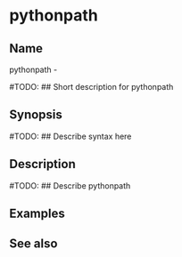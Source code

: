 

# pythonpath


## Name
pythonpath - 

#TODO: ## Short description for pythonpath

## Synopsis
#TODO: ## Describe syntax here

## Description
#TODO: ## Describe pythonpath

## Examples

## See also


